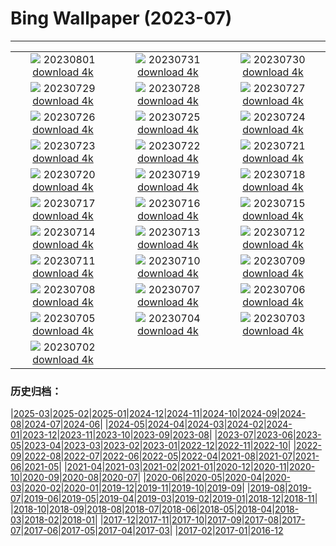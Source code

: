 # Bing Wallpaper (2023-07)
**************
| | | |
| :----: | :----: | :----: |
| ![](https://www.bing.com/th?id=OHR.DenaliClimber_EN-IN8763043099_1920x1080.jpg) 20230801 [download 4k](https://www.bing.com/th?id=OHR.DenaliClimber_EN-IN8763043099_UHD.jpg) | ![](https://www.bing.com/th?id=OHR.RockHouse_EN-IN6324813643_1920x1080.jpg) 20230731 [download 4k](https://www.bing.com/th?id=OHR.RockHouse_EN-IN6324813643_UHD.jpg) | ![](https://www.bing.com/th?id=OHR.PalouseHills_EN-IN2524496030_1920x1080.jpg) 20230730 [download 4k](https://www.bing.com/th?id=OHR.PalouseHills_EN-IN2524496030_UHD.jpg) |
| ![](https://www.bing.com/th?id=OHR.TigerIndia_EN-IN2198312831_1920x1080.jpg) 20230729 [download 4k](https://www.bing.com/th?id=OHR.TigerIndia_EN-IN2198312831_UHD.jpg) | ![](https://www.bing.com/th?id=OHR.SanBlasIslands_EN-IN1833598197_1920x1080.jpg) 20230728 [download 4k](https://www.bing.com/th?id=OHR.SanBlasIslands_EN-IN1833598197_UHD.jpg) | ![](https://www.bing.com/th?id=OHR.ParisLouvre_EN-IN3403483883_1920x1080.jpg) 20230727 [download 4k](https://www.bing.com/th?id=OHR.ParisLouvre_EN-IN3403483883_UHD.jpg) |
| ![](https://www.bing.com/th?id=OHR.MangrovePark_EN-IN3215461598_1920x1080.jpg) 20230726 [download 4k](https://www.bing.com/th?id=OHR.MangrovePark_EN-IN3215461598_UHD.jpg) | ![](https://www.bing.com/th?id=OHR.LasLagunas_EN-IN3040053242_1920x1080.jpg) 20230725 [download 4k](https://www.bing.com/th?id=OHR.LasLagunas_EN-IN3040053242_UHD.jpg) | ![](https://www.bing.com/th?id=OHR.ZebraCousins_EN-IN2862144930_1920x1080.jpg) 20230724 [download 4k](https://www.bing.com/th?id=OHR.ZebraCousins_EN-IN2862144930_UHD.jpg) |
| ![](https://www.bing.com/th?id=OHR.TeaEstate_EN-IN2484174041_1920x1080.jpg) 20230723 [download 4k](https://www.bing.com/th?id=OHR.TeaEstate_EN-IN2484174041_UHD.jpg) | ![](https://www.bing.com/th?id=OHR.HammockDay_EN-IN2217412387_1920x1080.jpg) 20230722 [download 4k](https://www.bing.com/th?id=OHR.HammockDay_EN-IN2217412387_UHD.jpg) | ![](https://www.bing.com/th?id=OHR.BridgeNorway_EN-IN2026468738_1920x1080.jpg) 20230721 [download 4k](https://www.bing.com/th?id=OHR.BridgeNorway_EN-IN2026468738_UHD.jpg) |
| ![](https://www.bing.com/th?id=OHR.MoonDayArtemis_EN-IN1772934240_1920x1080.jpg) 20230720 [download 4k](https://www.bing.com/th?id=OHR.MoonDayArtemis_EN-IN1772934240_UHD.jpg) | ![](https://www.bing.com/th?id=OHR.CrescentLake_EN-IN1520522870_1920x1080.jpg) 20230719 [download 4k](https://www.bing.com/th?id=OHR.CrescentLake_EN-IN1520522870_UHD.jpg) | ![](https://www.bing.com/th?id=OHR.BucerosBicornis_EN-IN1236008697_1920x1080.jpg) 20230718 [download 4k](https://www.bing.com/th?id=OHR.BucerosBicornis_EN-IN1236008697_UHD.jpg) |
| ![](https://www.bing.com/th?id=OHR.CavanCastle_EN-IN1082460365_1920x1080.jpg) 20230717 [download 4k](https://www.bing.com/th?id=OHR.CavanCastle_EN-IN1082460365_UHD.jpg) | ![](https://www.bing.com/th?id=OHR.BearHoleBrook_EN-IN0667309450_1920x1080.jpg) 20230716 [download 4k](https://www.bing.com/th?id=OHR.BearHoleBrook_EN-IN0667309450_UHD.jpg) | ![](https://www.bing.com/th?id=OHR.CastelmazzanoSunrise_EN-IN0190932709_1920x1080.jpg) 20230715 [download 4k](https://www.bing.com/th?id=OHR.CastelmazzanoSunrise_EN-IN0190932709_UHD.jpg) |
| ![](https://www.bing.com/th?id=OHR.PassauSunsetJune_EN-IN9912207369_1920x1080.jpg) 20230714 [download 4k](https://www.bing.com/th?id=OHR.PassauSunsetJune_EN-IN9912207369_UHD.jpg) | ![](https://www.bing.com/th?id=OHR.ZhangyeGeopark_EN-IN0120770299_1920x1080.jpg) 20230713 [download 4k](https://www.bing.com/th?id=OHR.ZhangyeGeopark_EN-IN0120770299_UHD.jpg) | ![](https://www.bing.com/th?id=OHR.NakupendaBeach_EN-IN9847020514_1920x1080.jpg) 20230712 [download 4k](https://www.bing.com/th?id=OHR.NakupendaBeach_EN-IN9847020514_UHD.jpg) |
| ![](https://www.bing.com/th?id=OHR.WorldPopDay_EN-IN9602405986_1920x1080.jpg) 20230711 [download 4k](https://www.bing.com/th?id=OHR.WorldPopDay_EN-IN9602405986_UHD.jpg) | ![](https://www.bing.com/th?id=OHR.SomersetLavender_EN-IN9356918570_1920x1080.jpg) 20230710 [download 4k](https://www.bing.com/th?id=OHR.SomersetLavender_EN-IN9356918570_UHD.jpg) | ![](https://www.bing.com/th?id=OHR.MoselleRiver_EN-IN8992065685_1920x1080.jpg) 20230709 [download 4k](https://www.bing.com/th?id=OHR.MoselleRiver_EN-IN8992065685_UHD.jpg) |
| ![](https://www.bing.com/th?id=OHR.CooperChapel_EN-IN8582362149_1920x1080.jpg) 20230708 [download 4k](https://www.bing.com/th?id=OHR.CooperChapel_EN-IN8582362149_UHD.jpg) | ![](https://www.bing.com/th?id=OHR.CocoaPods_EN-IN8131654634_1920x1080.jpg) 20230707 [download 4k](https://www.bing.com/th?id=OHR.CocoaPods_EN-IN8131654634_UHD.jpg) | ![](https://www.bing.com/th?id=OHR.KissingPenguins_EN-IN7797383705_1920x1080.jpg) 20230706 [download 4k](https://www.bing.com/th?id=OHR.KissingPenguins_EN-IN7797383705_UHD.jpg) |
| ![](https://www.bing.com/th?id=OHR.CorfuBeach_EN-IN7425688753_1920x1080.jpg) 20230705 [download 4k](https://www.bing.com/th?id=OHR.CorfuBeach_EN-IN7425688753_UHD.jpg) | ![](https://www.bing.com/th?id=OHR.GrasslandsNationalParkSaskachewan_EN-IN6949225948_1920x1080.jpg) 20230704 [download 4k](https://www.bing.com/th?id=OHR.GrasslandsNationalParkSaskachewan_EN-IN6949225948_UHD.jpg) | ![](https://www.bing.com/th?id=OHR.CoyoteBanff_EN-IN0314617204_1920x1080.jpg) 20230703 [download 4k](https://www.bing.com/th?id=OHR.CoyoteBanff_EN-IN0314617204_UHD.jpg) |
| ![](https://www.bing.com/th?id=OHR.HalfwayBoats_EN-IN6096303745_1920x1080.jpg) 20230702 [download 4k](https://www.bing.com/th?id=OHR.HalfwayBoats_EN-IN6096303745_UHD.jpg) |  |  |

### 历史归档：

|[2025-03](/../2025-03/2025-03.md)|[2025-02](/../2025-02/2025-02.md)|[2025-01](/../2025-01/2025-01.md)|[2024-12](/../2024-12/2024-12.md)|[2024-11](/../2024-11/2024-11.md)|[2024-10](/../2024-10/2024-10.md)|[2024-09](/../2024-09/2024-09.md)|[2024-08](/../2024-08/2024-08.md)|[2024-07](/../2024-07/2024-07.md)|[2024-06](/../2024-06/2024-06.md)|
|[2024-05](/../2024-05/2024-05.md)|[2024-04](/../2024-04/2024-04.md)|[2024-03](/../2024-03/2024-03.md)|[2024-02](/../2024-02/2024-02.md)|[2024-01](/../2024-01/2024-01.md)|[2023-12](/../2023-12/2023-12.md)|[2023-11](/../2023-11/2023-11.md)|[2023-10](/../2023-10/2023-10.md)|[2023-09](/../2023-09/2023-09.md)|[2023-08](/../2023-08/2023-08.md)|
|[2023-07](/2023-07.md)|[2023-06](/../2023-06/2023-06.md)|[2023-05](/../2023-05/2023-05.md)|[2023-04](/../2023-04/2023-04.md)|[2023-03](/../2023-03/2023-03.md)|[2023-02](/../2023-02/2023-02.md)|[2023-01](/../2023-01/2023-01.md)|[2022-12](/../2022-12/2022-12.md)|[2022-11](/../2022-11/2022-11.md)|[2022-10](/../2022-10/2022-10.md)|
|[2022-09](/../2022-09/2022-09.md)|[2022-08](/../2022-08/2022-08.md)|[2022-07](/../2022-07/2022-07.md)|[2022-06](/../2022-06/2022-06.md)|[2022-05](/../2022-05/2022-05.md)|[2022-04](/../2022-04/2022-04.md)|[2021-08](/../2021-08/2021-08.md)|[2021-07](/../2021-07/2021-07.md)|[2021-06](/../2021-06/2021-06.md)|[2021-05](/../2021-05/2021-05.md)|
|[2021-04](/../2021-04/2021-04.md)|[2021-03](/../2021-03/2021-03.md)|[2021-02](/../2021-02/2021-02.md)|[2021-01](/../2021-01/2021-01.md)|[2020-12](/../2020-12/2020-12.md)|[2020-11](/../2020-11/2020-11.md)|[2020-10](/../2020-10/2020-10.md)|[2020-09](/../2020-09/2020-09.md)|[2020-08](/../2020-08/2020-08.md)|[2020-07](/../2020-07/2020-07.md)|
|[2020-06](/../2020-06/2020-06.md)|[2020-05](/../2020-05/2020-05.md)|[2020-04](/../2020-04/2020-04.md)|[2020-03](/../2020-03/2020-03.md)|[2020-02](/../2020-02/2020-02.md)|[2020-01](/../2020-01/2020-01.md)|[2019-12](/../2019-12/2019-12.md)|[2019-11](/../2019-11/2019-11.md)|[2019-10](/../2019-10/2019-10.md)|[2019-09](/../2019-09/2019-09.md)|
|[2019-08](/../2019-08/2019-08.md)|[2019-07](/../2019-07/2019-07.md)|[2019-06](/../2019-06/2019-06.md)|[2019-05](/../2019-05/2019-05.md)|[2019-04](/../2019-04/2019-04.md)|[2019-03](/../2019-03/2019-03.md)|[2019-02](/../2019-02/2019-02.md)|[2019-01](/../2019-01/2019-01.md)|[2018-12](/../2018-12/2018-12.md)|[2018-11](/../2018-11/2018-11.md)|
|[2018-10](/../2018-10/2018-10.md)|[2018-09](/../2018-09/2018-09.md)|[2018-08](/../2018-08/2018-08.md)|[2018-07](/../2018-07/2018-07.md)|[2018-06](/../2018-06/2018-06.md)|[2018-05](/../2018-05/2018-05.md)|[2018-04](/../2018-04/2018-04.md)|[2018-03](/../2018-03/2018-03.md)|[2018-02](/../2018-02/2018-02.md)|[2018-01](/../2018-01/2018-01.md)|
|[2017-12](/../2017-12/2017-12.md)|[2017-11](/../2017-11/2017-11.md)|[2017-10](/../2017-10/2017-10.md)|[2017-09](/../2017-09/2017-09.md)|[2017-08](/../2017-08/2017-08.md)|[2017-07](/../2017-07/2017-07.md)|[2017-06](/../2017-06/2017-06.md)|[2017-05](/../2017-05/2017-05.md)|[2017-04](/../2017-04/2017-04.md)|[2017-03](/../2017-03/2017-03.md)|
|[2017-02](/../2017-02/2017-02.md)|[2017-01](/../2017-01/2017-01.md)|[2016-12](/../2016-12/2016-12.md)